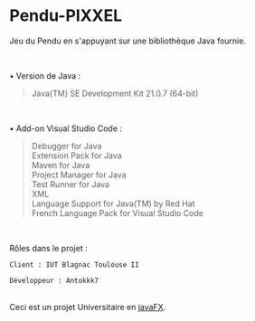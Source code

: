 # Pendu-PIXXEL

Jeu du Pendu en s'appuyant sur une bibliothèque Java fournie.

</br>

• Version de Java :
> Java(TM) SE Development Kit 21.0.7 (64-bit)

</br>

• Add-on Visual Studio Code :
> Debugger for Java </br>
> Extension Pack for Java </br>
> Maven for Java </br>
> Project Manager for Java </br>
> Test Runner for Java </br>
> XML </br>
> Language Support for Java(TM) by Red Hat </br>
> French Language Pack for Visual Studio Code </br>

</br>

Rôles dans le projet :

    Client : IUT Blagnac Toulouse II
    
    Développeur : Antokkk7

</br>
Ceci est un projet Universitaire en <ins>javaFX</ins>.
